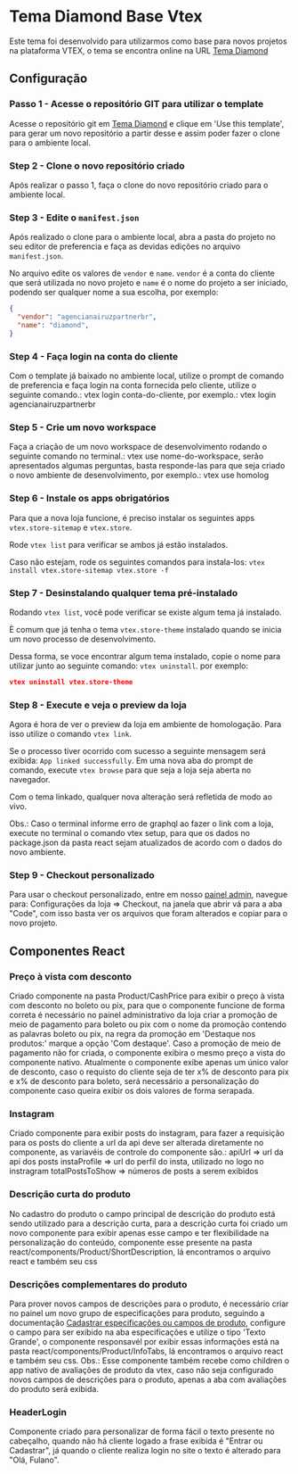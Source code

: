 # Tema Diamond Base Vtex

Este tema foi desenvolvido para utilizarmos como base para novos projetos na plataforma VTEX,
o tema se encontra online na URL [Tema Diamond](https://diamond--agencianairuzpartnerbr.myvtex.com/)

## Configuração

### Passo 1 - Acesse o repositório GIT para utilizar o template

Acesse o repositório git em [Tema Diamond](https://github.com/devnairuz/diamond) e clique em 'Use this template', para gerar um novo repositório a partir desse e assim poder fazer o clone para o ambiente local. 

### Step 2 - Clone o novo repositório criado

Após realizar o passo 1, faça o clone do novo repositório criado para o ambiente local.

### Step 3 - Edite o `manifest.json`

Após realizado o clone para o ambiente local, abra a pasta do projeto no seu editor de preferencia e faça as devidas edições no arquivo `manifest.json`. 

No arquivo edite os valores de `vendor` e `name`. `vendor` é a conta do cliente que será utilizada no novo projeto e `name` é o nome do projeto a ser iniciado, podendo ser qualquer nome a sua escolha, por exemplo:

```json
{
  "vendor": "agencianairuzpartnerbr",
  "name": "diamond",
}
```

### Step 4 - Faça login na conta do cliente

Com o template já baixado no ambiente local, utilize o prompt de comando de preferencia e faça login na conta fornecida pelo cliente, utilize o seguinte comando.: vtex login conta-do-cliente, por exemplo.: vtex login agencianairuzpartnerbr

### Step 5 - Crie um novo workspace

Faça a criação de um novo workspace de desenvolvimento rodando o seguinte comando no terminal.: vtex use nome-do-workspace, serão apresentados algumas perguntas, basta responde-las para que seja criado o novo ambiente de desenvolvimento, por exemplo.: vtex use homolog

### Step 6 - Instale os apps obrigatórios

Para que a nova loja funcione, é preciso instalar os seguintes apps `vtex.store-sitemap` e `vtex.store`.

Rode  `vtex list`  para verificar se ambos já estão instalados. 

Caso não estejam, rode os seguintes comandos para instala-los: `vtex install vtex.store-sitemap vtex.store -f`

### Step 7 - Desinstalando qualquer tema pré-instalado

Rodando `vtex list`,  você pode verificar se existe algum tema já instalado.

È comum que já tenha o tema `vtex.store-theme`  instalado quando se inicia um novo processo de desenvolvimento. 

Dessa forma, se voce encontrar algum tema instalado, copie o nome para utilizar junto ao seguinte comando: `vtex uninstall`. por exemplo:

```json
vtex uninstall vtex.store-theme
```

### Step 8 - Execute e veja o preview da loja

Agora é hora de ver o preview da loja em ambiente de homologação. Para isso utilize o comando `vtex link`. 

Se o processo tiver ocorrido com sucesso a seguinte mensagem será exibida: `App linked successfully`. Em uma nova aba do prompt de comando, execute `vtex browse` para que seja a loja seja aberta no navegador.

Com o tema linkado, qualquer nova alteração será refletida de modo ao vivo.

Obs.: Caso o terminal informe erro de graphql ao fazer o link com a loja, execute no terminal o comando vtex setup, para que os dados no package.json da pasta react sejam atualizados de acordo com o dados do novo ambiente.

### Step 9 - Checkout personalizado

Para usar o checkout personalizado, entre em nosso [painel admin](https://agencianairuzpartnerbr.myvtex.com/admin/), navegue para: Configurações da loja => Checkout, na janela que abrir vá para a aba "Code", com isso basta ver os arquivos que foram alterados e copiar para o novo projeto.


## Componentes React

### Preço à vista com desconto
Criado componente na pasta Product/CashPrice para exibir o preço à vista com desconto no boleto ou pix, para que o componente funcione de forma correta é necessário no painel administrativo da loja criar a promoção de meio de pagamento para boleto ou pix com o nome da promoção contendo as palavras boleto ou pix, na regra da promoção em 'Destaque nos produtos:' marque a opção 'Com destaque'. Caso a promoção de meio de pagamento não for criada, o componente exibira o mesmo preço a vista do componente nativo.
Atualmente o componente exibe apenas um único valor de desconto, caso o requisto do cliente seja de ter x% de desconto para pix e x% de desconto para boleto, será necessário a personalização do componente caso queira exibir os dois valores de forma serapada.

### Instagram
Criado componente para exibir posts do instagram, para fazer a requisição para os posts do cliente a url da api deve ser alterada diretamente no componente, as variavéis de controle do componente são.:
apiUrl => url da api dos posts
instaProfile => url do perfil do insta, utilizado no logo no instragram
totalPostsToShow => números de posts a serem exibidos


### Descrição curta do produto
No cadastro do produto o campo principal de descrição do produto está sendo utilizado para a descrição curta, para a descrição curta foi criado um novo componente para exibir apenas esse campo e ter flexibilidade na personalização do conteúdo, componente esse presente na pasta react/components/Product/ShortDescription, lá encontramos o arquivo react e também seu css

### Descrições complementares do produto
Para prover novos campos de descrições para o produto, é necessário criar no painel um novo grupo de especificações para produto, seguindo a documentação [Cadastrar especificações ou campos de produto](https://help.vtex.com/pt/tutorial/cadastrar-especificacoes-ou-campos-de-produto--tutorials_106), configure o campo para ser exibido na aba especificações e utilize o tipo 'Texto Grande', o componente responsavél por exibir essas informações está na pasta react/components/Product/InfoTabs, lá encontramos o arquivo react e também seu css.
Obs.: Esse componente também recebe como children o app nativo de avaliações de produto da vtex, caso não seja configurado novos campos de descrições para o produto, apenas a aba com avaliações do produto será exibida.

### HeaderLogin
Componente criado para personalizar de forma fácil o texto presente no cabeçalho, quando não há cliente logado a frase exibida é "Entrar ou Cadastrar", já quando o cliente realiza login no site o texto é alterado para "Olá, Fulano".
